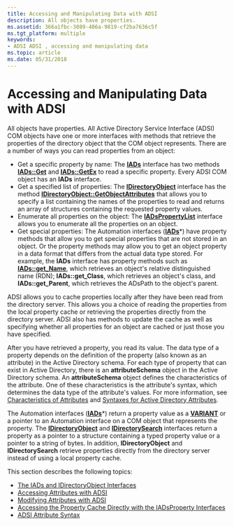 ```yaml
---
title: Accessing and Manipulating Data with ADSI
description: All objects have properties.
ms.assetid: 366a1fbc-3089-406a-9819-cf2ba7636c5f
ms.tgt_platform: multiple
keywords:
- ADSI ADSI , accessing and manipulating data
ms.topic: article
ms.date: 05/31/2018
---
```


# Accessing and Manipulating Data with ADSI

All objects have properties. All Active Directory Service Interface (ADSI) COM objects have one or more interfaces with methods that retrieve the properties of the directory object that the COM object represents. There are a number of ways you can read properties from an object:

-   Get a specific property by name: The [**IADs**](/windows/desktop/api/Iads/nn-iads-iads) interface has two methods [**IADs::Get**](/windows/desktop/api/Iads/nf-iads-iads-get) and [**IADs::GetEx**](/windows/desktop/api/Iads/nf-iads-iads-getex) to read a specific property. Every ADSI COM object has an **IADs** interface.
-   Get a specified list of properties: The [**IDirectoryObject**](/windows/desktop/api/Iads/nn-iads-idirectoryobject) interface has the method [**IDirectoryObject::GetObjectAttributes**](/windows/desktop/api/Iads/nf-iads-idirectoryobject-getobjectattributes) that allows you to specify a list containing the names of the properties to read and returns an array of structures containing the requested property values.
-   Enumerate all properties on the object: The [**IADsPropertyList**](/windows/desktop/api/Iads/nn-iads-iadspropertylist) interface allows you to enumerate all the properties on an object.
-   Get special properties: The Automation interfaces ([**IADs**](/windows/desktop/api/Iads/nn-iads-iads)\*) have property methods that allow you to get special properties that are not stored in an object. Or the property methods may allow you to get an object property in a data format that differs from the actual data type stored. For example, the **IADs** interface has property methods such as [**IADs::get\_Name**](iads-property-methods.md), which retrieves an object's relative distinguished name (RDN); **IADs::get\_Class**, which retrieves an object's class, and **IADs::get\_Parent**, which retrieves the ADsPath to the object's parent.

ADSI allows you to cache properties locally after they have been read from the directory server. This allows you a choice of reading the properties from the local property cache or retrieving the properties directly from the directory server. ADSI also has methods to update the cache as well as specifying whether all properties for an object are cached or just those you have specified.

After you have retrieved a property, you read its value. The data type of a property depends on the definition of the property (also known as an attribute) in the Active Directory schema. For each type of property that can exist in Active Directory, there is an **attributeSchema** object in the Active Directory schema. An **attributeSchema** object defines the characteristics of the attribute. One of these characteristics is the attribute's syntax, which determines the data type of the attribute's values. For more information, see [Characteristics of Attributes](https://docs.microsoft.com/windows/desktop/AD/characteristics-of-attributes) and [Syntaxes for Active Directory Attributes](https://docs.microsoft.com/windows/desktop/AD/syntaxes-for-attributes-in-active-directory-domain-services).

The Automation interfaces ([**IADs**](/windows/desktop/api/Iads/nn-iads-iads)\*) return a property value as a [**VARIANT**](https://msdn.microsoft.com/library/ms221627(v=VS.71).aspx) or a pointer to an Automation interface on a COM object that represents the property. The [**IDirectoryObject**](/windows/desktop/api/Iads/nn-iads-idirectoryobject) and [**IDirectorySearch**](/windows/desktop/api/Iads/nn-iads-idirectorysearch) interfaces return a property as a pointer to a structure containing a typed property value or a pointer to a string of bytes. In addition, **IDirectoryObject** and **IDirectorySearch** retrieve properties directly from the directory server instead of using a local property cache.

This section describes the following topics:

-   [The IADs and IDirectoryObject Interfaces](the-iads-and-idirectoryobject-interfaces.md)
-   [Accessing Attributes with ADSI](accessing-attributes-with-adsi.md)
-   [Modifying Attributes with ADSI](modifying-attributes-with-adsi.md)
-   [Accessing the Property Cache Directly with the IADsProperty Interfaces](accessing-the-property-cache-directly-with-the-iadsproperty-interfaces.md)
-   [ADSI Attribute Syntax](adsi-attribute-syntax.md)

 

 




